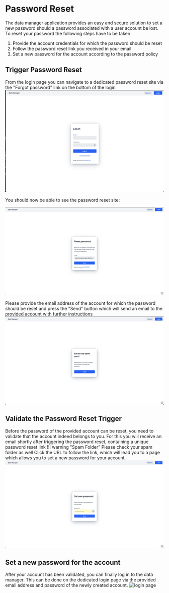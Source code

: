 # Password Reset

The data manager application provides an easy and secure solution 
to set a new password should a password associated with a user account be lost.
To reset your password the following steps have to be taken

1. Provide the account credentials for which the password should be reset
2. Follow the password reset link you received in your email 
3. Set a new password for the account according to the password policy

## Trigger Password Reset

From the login page you can navigate to a dedicated password reset site via the "Forgot password" link
on the bottom of the login
![login_password_reset](images/password_reset/password_reset.png)

You should now be able to see the password reset site:

![password_reset_email](images/password_reset/password_reset_email.png)

Please provide the email address of the account for which the password should be reset
and press the "Send" button which will send an email to the provided account with further instructions
![password_reset_email_sent](images/password_reset/password_reset_email_sent.png)

## Validate the Password Reset Trigger

Before the password of the provided account can be reset,
you need to validate that the account indeed belongs to you.
For this you will receive an email shortly after triggering the password reset, containing a unique password reset link
!!! warning "Spam Folder"
Please check your spam folder as well
Click the URL to follow the link, which will lead you to a page which allows you to set a new password for your account.
![validation page](images/password_reset/password_reset_new_password.png)

## Set a new password for the account

After your account has been validated, you can finally log in to the data manager. 
This can be done on the dedicated login page via the provided email address and password of the newly created account.
![login page](images/login_page_filled.png)
